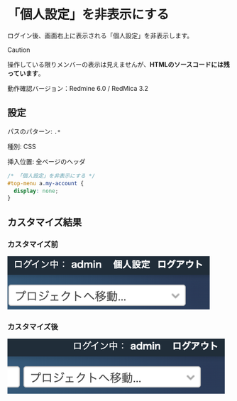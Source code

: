 # 「個人設定」を非表示にする

ログイン後、画面右上に表示される「個人設定」を非表示します。  

> [!CAUTION]
> 操作している限りメンバーの表示は見えませんが、**HTMLのソースコードには残っています**。

動作確認バージョン：Redmine 6.0 / RedMica 3.2

## 設定

パスのパターン: `.*`

種別: CSS

挿入位置: 全ページのヘッダ

``` css
/* 「個人設定」を非表示にする */
#top-menu a.my-account {
  display: none;
}
```

## カスタマイズ結果

### カスタマイズ前

![](before@2x.png)

### カスタマイズ後

![](after@2x.png)
